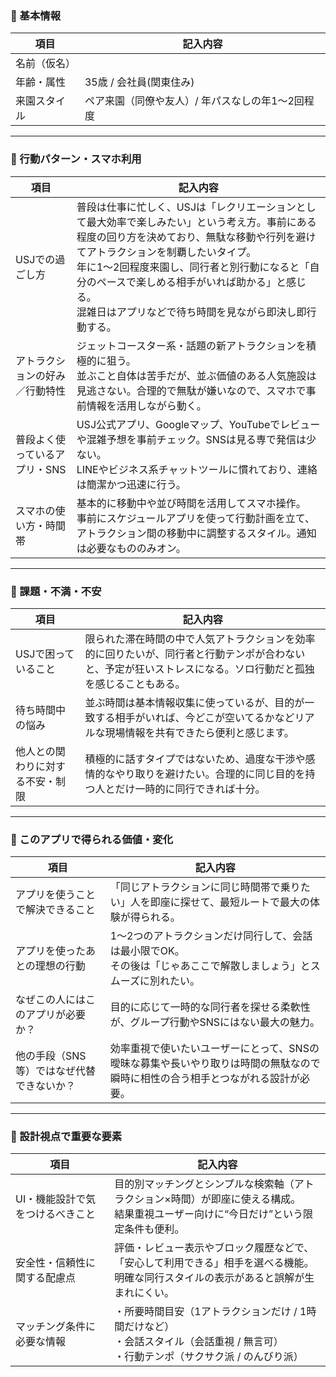 ### 🔸 基本情報

| 項目     | 記入内容                           |
| ------ | ------------------------------ |
| 名前（仮名） |                                |
| 年齢・属性  | 35歳 / 会社員(関東住み)                |
| 来園スタイル | ペア来園（同僚や友人）/ 年パスなしの年1〜2回程度<br> |

---

### 🔸 行動パターン・スマホ利用

| 項目               | 記入内容                                                                                                                                                                              |
| ---------------- | --------------------------------------------------------------------------------------------------------------------------------------------------------------------------------- |
| USJでの過ごし方        | 普段は仕事に忙しく、USJは「レクリエーションとして最大効率で楽しみたい」という考え方。事前にある程度の回り方を決めており、無駄な移動や行列を避けてアトラクションを制覇したいタイプ。<br>年に1〜2回程度来園し、同行者と別行動になると「自分のペースで楽しめる相手がいれば助かる」と感じる。<br>混雑日はアプリなどで待ち時間を見ながら即決し即行動する。 |
| アトラクションの好み／行動特性  | ジェットコースター系・話題の新アトラクションを積極的に狙う。<br>並ぶこと自体は苦手だが、並ぶ価値のある人気施設は見逃さない。合理的で無駄が嫌いなので、スマホで事前情報を活用しながら動く。                                                                                   |
| 普段よく使っているアプリ・SNS | USJ公式アプリ、Googleマップ、YouTubeでレビューや混雑予想を事前チェック。SNSは見る専で発信は少ない。<br>LINEやビジネス系チャットツールに慣れており、連絡は簡潔かつ迅速に行う。                                                                              |
| スマホの使い方・時間帯      | 基本的に移動中や並び時間を活用してスマホ操作。<br>事前にスケジュールアプリを使って行動計画を立て、アトラクション間の移動中に調整するスタイル。通知は必要なもののみオン。                                                                                            |

---

### 🔸 課題・不満・不安

| 項目               | 記入内容                                                                           |
| ---------------- | ------------------------------------------------------------------------------ |
| USJで困っていること      | 限られた滞在時間の中で人気アトラクションを効率的に回りたいが、同行者と行動テンポが合わないと、予定が狂いストレスになる。ソロ行動だと孤独を感じることもある。 |
| 待ち時間中の悩み         | 並ぶ時間は基本情報収集に使っているが、目的が一致する相手がいれば、今どこが空いてるかなどリアルな現場情報を共有できたら便利と感じます。            |
| 他人との関わりに対する不安・制限 | 積極的に話すタイプではないため、過度な干渉や感情的なやり取りを避けたい。合理的に同じ目的を持つ人とだけ一時的に同行できれば十分。               |

---

### 🔸 このアプリで得られる価値・変化

| 項目                     | 記入内容                                                              |
| ---------------------- | ----------------------------------------------------------------- |
| アプリを使うことで解決できること       | 「同じアトラクションに同じ時間帯で乗りたい」人を即座に探せて、最短ルートで最大の体験が得られる。                  |
| アプリを使ったあとの理想の行動        | 1〜2つのアトラクションだけ同行して、会話は最小限でOK。<br>その後は「じゃあここで解散しましょう」とスムーズに別れたい。   |
| なぜこの人にはこのアプリが必要か？      | 目的に応じて一時的な同行者を探せる柔軟性が、グループ行動やSNSにはない最大の魅力。                        |
| 他の手段（SNS等）ではなぜ代替できないか？ | 効率重視で使いたいユーザーにとって、SNSの曖昧な募集や長いやり取りは時間の無駄なので瞬時に相性の合う相手とつながれる設計が必要。 |

---

### 🔸 設計視点で重要な要素

| 項目                | 記入内容                                                                          |
| ----------------- | ----------------------------------------------------------------------------- |
| UI・機能設計で気をつけるべきこと | 目的別マッチングとシンプルな検索軸（アトラクション×時間）が即座に使える構成。<br>結果重視ユーザー向けに“今日だけ”という限定条件も便利。       |
| 安全性・信頼性に関する配慮点    | 評価・レビュー表示やブロック履歴などで、「安心して利用できる」相手を選べる機能。<br>明確な同行スタイルの表示があると誤解が生まれにくい。        |
| マッチング条件に必要な情報     | ・所要時間目安（1アトラクションだけ / 1時間だけなど）<br>・会話スタイル（会話重視 / 無言可）<br>・行動テンポ（サクサク派 / のんびり派） |